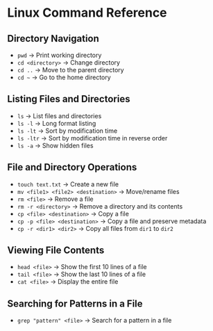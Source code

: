 # Linux Command Reference

## Directory Navigation
- `pwd` → Print working directory
- `cd <directory>` → Change directory
- `cd ..` → Move to the parent directory
- `cd ~` → Go to the home directory

## Listing Files and Directories
- `ls` → List files and directories
- `ls -l` → Long format listing
- `ls -lt` → Sort by modification time
- `ls -ltr` → Sort by modification time in reverse order
- `ls -a` → Show hidden files

## File and Directory Operations
- `touch text.txt` → Create a new file
- `mv <file1> <file2> <destination>` → Move/rename files
- `rm <file>` → Remove a file
- `rm -r <directory>` → Remove a directory and its contents
- `cp <file> <destination>` → Copy a file
- `cp -p <file> <destination>` → Copy a file and preserve metadata
- `cp -r <dir1> <dir2>` → Copy all files from `dir1` to `dir2`

## Viewing File Contents
- `head <file>` → Show the first 10 lines of a file
- `tail <file>` → Show the last 10 lines of a file
- `cat <file>` → Display the entire file

## Searching for Patterns in a File
- `grep "pattern" <file>` → Search for a pattern in a file